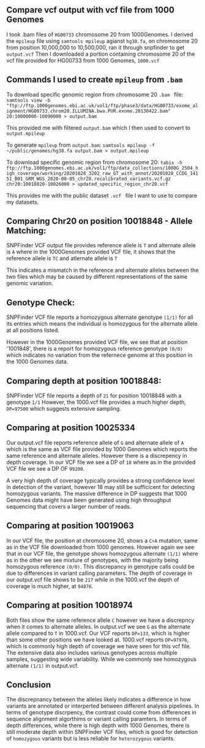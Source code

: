 ## Compare vcf output with vcf file from 1000 Genomes

I took .bam files of `HG00733` chromosome 20 from 1000Genomes. I derived the `mpileup` file using `samtools mpileup` agianst `hg38.fa`, on chromosome 20 from position 10,000,000 to 10,500,000, ran it through snpfinder to get `output.vcf`
Then I downloaded a portion containing chromosome 20 of the vcf file provided for HG00733 from 1000 Genomes, `1000.vcf`

## Commands I used to create `mpileup` from `.bam`

To download specific genomic region from chromosome 20 `.bam ` file:
`samtools view -b "ftp://ftp.1000genomes.ebi.ac.uk/vol1/ftp/phase3/data/HG00733/exome_alignment/HG00733.chrom20.ILLUMINA.bwa.PUR.exome.20130422.bam" 20:10000000-10090000 > output.bam `

This provided me with filtered `output.bam` which I then used to convert to `output.mpileup`

To generate `mpileup` from `output.bam`:
`samtools mpileup -f ~/public/genomes/hg38.fa output.bam > output.mpileup`


To download specific genomic region from chromosome 20:
`tabix -h ftp://ftp.1000genomes.ebi.ac.uk/vol1/ftp/data_collections/1000G_2504_high_coverage/working/20201028_3202_raw_GT_with_annot/20201028_CCDG_14151_B01_GRM_WGS_2020-08-05_chr20.recalibrated_variants.vcf.gz chr20:10018820-10026000 > updated_specific_region_chr20.vcf
`

This provides me with the public dataset `.vcf ` file I want to use to compare my datasets.

## Comparing Chr20 on position 10018848 - Allele Matching:

SNPFinder VCF output file provides reference allele is `T` and alternate allele is `A` where in the 1000Genomes provided VCF file, it shows that the reference allele is `TC` and atlernate allele is `T`

This indicates a mismatch in the reference and alternate alleles between the two files which may be caused by different representations of the same genomic variation.


## Genotype Check:

SNPFinder VCF file reports a homozygous alternate genotype `(1/1)` for all its entries which means the individual is homozygous for the alternate allele at all positions listed.

However in the 1000Genomes provided VCF file, we see that at position '1001848', there is a report for homozygous reference genotype `(0/0)` which indicates no variation from the refernece genome at this position in the 1000 Genomes data.

## Comparing depth at position 10018848:

SNPFinder VCF file reports a depth of `21` for position 10018848 with a genotype `1/1`
However, the 1000.vcf file provides a much higher depth, `DP=97500` which suggests extensive sampling.


## Comparing at position 10025334

Our output.vcf file reports reference allele of `G` and alternate allele of `A` which is the same as VCF file provided by 1000 Genomes which reports the same reference and alternate alleles. However there is a discrepency in depth coverage. In our VCF file we see a DP of `18` where as in the provided VCF file we see a DP OF `99200`.


A very high depth of coverage typically provides a strong confidence level in detection of the variant, however 18 may still be sufficicent for detecting homozygous variants. The massive difference in DP suggests that 1000 Genomes data might have been generated using high throughput sequencing that covers a larger number of reads.


## Comparing at position 10019063

In our VCF file, the position at chromosome 20, shows a `C>A` mutation, same as in the VCF file downloaded from 1000 genomes. However again we see that in our VCF file, the genotype shows homozygous alternate `(1/1)` where as in the other we see mixture of genotypes, with the majority being homozygous reference `(0/0)`. This discrepancy in genotype calls could be due to differences in variant calling parameters. The depth of coverage in our output.vcf file shows to be `217` while in the 1000.vcf the depth of coverage is much higher, at `94876`.


## Comparing at position 10018974

Both files show the same reference allele `C` however we have a discrepncy when it comes to alternate alleles. In output.vcf we see `G` as the alternate allele compared to `T` in 1000.vcf. Our VCF reports `DP=133`, which is higher than some other positions we have looked at. 1000.vcf reports `DP=97976`, which is commonly high depth of coverage we have seen for this vcf file. The extensive data also includes various genotypes across multiple samples, suggesting wide variability. While we commonly see homozygous alternate `(1/1)` in output.vcf.


## Conclusion

The discrepnancy between the alleles likely indicates a difference in how variants are annotated or interperted between different analysis pipelines.
In terms of genotype discrpency, the contrast could come from differences in sequence alignment algorthims or variant calling paramters.
In terms of depth differences, while there is high depth with 1000 Genomes, there is still moderate depth within SNPFinder VCF files, which is good for detection of `homozygous` variants but is less reliable for `heterozygous` variants.
